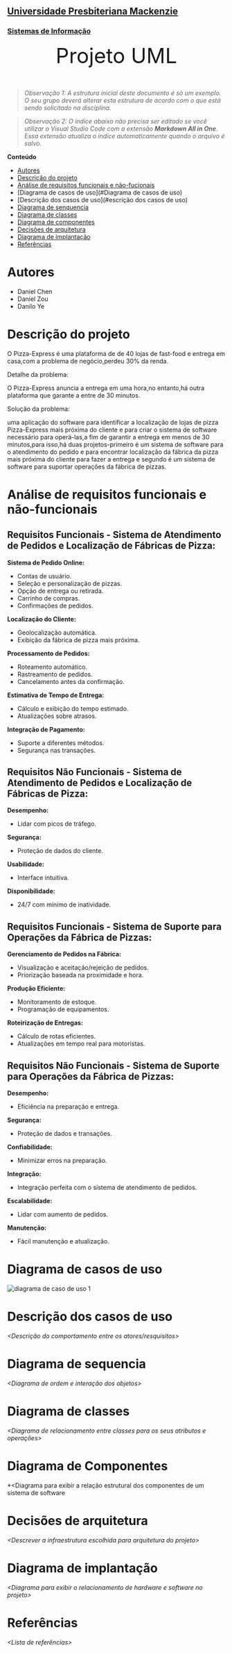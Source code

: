 <h2><a href= "https://www.mackenzie.br">Universidade Presbiteriana Mackenzie</a></h2>
<h3><a href= "https://www.mackenzie.br/graduacao/sao-paulo-higienopolis/sistemas-de-informacao">Sistemas de Informação</a></h3>


<font size="+12"><center>
Projeto UML
</center></font>

>*Observação 1: A estrutura inicial deste documento é só um exemplo. O seu grupo deverá alterar esta estrutura de acordo com o que está sendo solicitado na disciplina.*

>*Observação 2: O índice abaixo não precisa ser editado se você utilizar o Visual Studio Code com a extensão **Markdown All in One**. Essa extensão atualiza o índice automaticamente quando o arquivo é salvo.*

**Conteúdo**

- [Autores](#Autores)
- [Descrição do projeto](#Descrição-do-Projeto)
- [Análise de requisitos funcionais e não-fucionais](#Análise-de-requisitos-funcionais-e-não-fucionais)
- [Diagrama de casos de uso](#Diagrama de casos de uso)
- [Descrição dos casos de uso](#escrição dos casos de uso)
- [Diagrama de senquencia](#diagrama-de-ordem-interações)
- [Diagrama de classes](#diagrama-orientado-objetos)
- [Diagrama de componentes](#diagrama-estrutura-componente)
- [Decisões de arquitetura](#decisões-de-arquitetura)
- [Diagrama de implantação](#diagrama-de-hardware-software)
- [Referências](#referências)


# Autores

* Daniel Chen 
* Daniel Zou
* Danilo Ye

# Descrição do projeto

<p>O Pizza-Express é uma plataforma de de 40 lojas de fast-food e entrega em casa,com a problema de  negócio,perdeu 30% da renda.</p>

<p>Detalhe da problema:</p>

<p>O Pizza-Express anuncia a entrega em uma hora,no entanto,há outra plataforma que garante a entre de 30 minutos.</p>

<p>Solução da problema:</p>

<p>uma aplicação do software para identificar a localização de lojas de pizza Pizza-Express mais próxima do cliente e para criar o sistema de software necessário para operá-las,a fim de garantir a entrega em menos de 30 minutos,para isso,há duas projetos-primeiro é um sistema de software para o atendimento do pedido e para encontrar localização da fábrica da pizza mais próxima do cliente para fazer a entrega e segundo é um sistema de software para suportar operações da fábrica de pizzas.</p>


# Análise de requisitos funcionais e não-funcionais
<!DOCTYPE html>
<html>
<head>
</head>
<body>

<h2>Requisitos Funcionais - Sistema de Atendimento de Pedidos e Localização de Fábricas de Pizza:</h2>

__Sistema de Pedido Online:__
<ul>
    <li>Contas de usuário.</li>
    <li>Seleção e personalização de pizzas.</li>
    <li>Opção de entrega ou retirada.</li>
    <li>Carrinho de compras.</li>
    <li>Confirmações de pedidos.</li>
</ul>

__Localização do Cliente:__
<ul>
    <li>Geolocalização automática.</li>
    <li>Exibição da fábrica de pizza mais próxima.</li>
</ul>

__Processamento de Pedidos:__
<ul>
    <li>Roteamento automático.</li>
    <li>Rastreamento de pedidos.</li>
    <li>Cancelamento antes da confirmação.</li>
</ul>

__Estimativa de Tempo de Entrega:__
<ul>
    <li>Cálculo e exibição do tempo estimado.</li>
    <li>Atualizações sobre atrasos.</li>
</ul>

__Integração de Pagamento:__
<ul>
    <li>Suporte a diferentes métodos.</li>
    <li>Segurança nas transações.</li>
</ul>

<h2>Requisitos Não Funcionais - Sistema de Atendimento de Pedidos e Localização de Fábricas de Pizza:</h2>

__Desempenho:__
<ul>
    <li>Lidar com picos de tráfego.</li>
</ul>

__Segurança:__
<ul>
    <li>Proteção de dados do cliente.</li>
</ul>

__Usabilidade:__
<ul>
    <li>Interface intuitiva.</li>
</ul>

__Disponibilidade:__
<ul>
    <li>24/7 com mínimo de inatividade.</li>
</ul>

<h2>Requisitos Funcionais - Sistema de Suporte para Operações da Fábrica de Pizzas:</h2>

__Gerenciamento de Pedidos na Fábrica:__
<ul>
    <li>Visualização e aceitação/rejeição de pedidos.</li>
    <li>Priorização baseada na proximidade e hora.</li>
</ul>

__Produção Eficiente:__
<ul>
    <li>Monitoramento de estoque.</li>
    <li>Programação de equipamentos.</li>
</ul>

__Roteirização de Entregas:__
<ul>
    <li>Cálculo de rotas eficientes.</li>
    <li>Atualizações em tempo real para motoristas.</li>
</ul>

<h2>Requisitos Não Funcionais - Sistema de Suporte para Operações da Fábrica de Pizzas:</h2>

__Desempenho:__
<ul>
    <li>Eficiência na preparação e entrega.</li>
</ul>

__Segurança:__
<ul>
    <li>Proteção de dados e transações.</li>
</ul>

__Confiabilidade:__
<ul>
    <li>Minimizar erros na preparação.</li>
</ul>

__Integração:__
<ul>
    <li>Integração perfeita com o sistema de atendimento de pedidos.</li>
</ul>

__Escalabilidade:__
<ul>
    <li>Lidar com aumento de pedidos.</li>
</ul>

__Manutenção:__
<ul>
    <li>Fácil manutenção e atualização.</li>
</ul>

</body>
</html>


# Diagrama de casos de uso

![diagrama de caso de uso 1](https://github.com/yangcunwozuisao/engenharia-de-software-/blob/master/uml_engenharia%20de%20software.drawio.png)

# Descrição dos casos de uso

*&lt;Descrição do comportamento entre os atores/resquisitos&gt;*

# Diagrama de sequencia

*&lt;Diagrama de ordem e interação dos objetos&gt;*

# Diagrama de classes

*&lt;Diagrama de relacionamento entre classes para os seus atributos e operações&gt;*

# Diagrama de Componentes

*&lt;Diagrama para exibir a relação estrutural dos componentes de um sistema de software

# Decisões de arquitetura

*&lt;Descrever a infraestrutura escolhida para arquitetura do projeto&gt;*

# Diagrama de implantação

*&lt;Diagrama para exibir o relacionamento de hardware e software no projeto&gt;*

# Referências

*&lt;Lista de referências&gt;*
